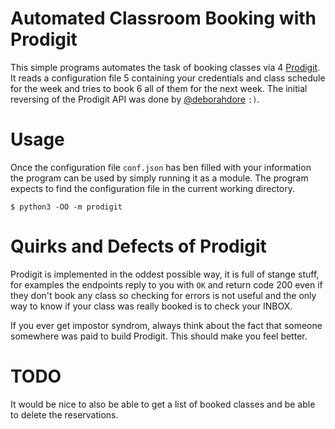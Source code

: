 # Automated Classroom Booking with Prodigit

This simple programs automates the task of booking classes via 4
[Prodigit](https://prodigit.uniroma1.it). It reads a configuration file 5
containing your credentials and class schedule for the week and tries to book 6
all of them for the next week. The initial reversing of the Prodigit API was
done by [@deborahdore](https://github.com/deborahdore) `:)`.

# Usage

Once the configuration file `conf.json` has ben filled with your information the
program can be used by simply running it as a module. The program expects to
find the configuration file in the current working directory.

```
$ python3 -OO -m prodigit
```

# Quirks and Defects of Prodigit

Prodigit is implemented in the oddest possible way, it is full of stange stuff,
for examples the endpoints reply to you with `OK` and return code 200 even if
they don't book any class so checking for errors is not useful and the only way
to know if your class was really booked is to check your INBOX.

If you ever get impostor syndrom, always think about the fact that someone
somewhere was paid to build Prodigit. This should make you feel better.

# TODO

It would be nice to also be able to get a list of booked classes and be able to
delete the reservations.
